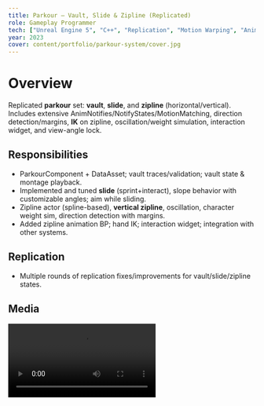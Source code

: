 ```yaml
---
title: Parkour — Vault, Slide & Zipline (Replicated)
role: Gameplay Programmer
tech: ["Unreal Engine 5", "C++", "Replication", "Motion Warping", "AnimNotifies", "IK", "Spline", "Internal"]
year: 2023
cover: content/portfolio/parkour-system/cover.jpg
---
```


# Overview
Replicated **parkour** set: **vault**, **slide**, and **zipline** (horizontal/vertical). Includes extensive AnimNotifies/NotifyStates/MotionMatching, direction detection/margins, **IK** on zipline, oscillation/weight simulation, interaction widget, and view-angle lock.

## Responsibilities
- ParkourComponent + DataAsset; vault traces/validation; vault state & montage playback.
- Implemented and tuned **slide** (sprint+interact), slope behavior with customizable angles; aim while sliding.
- Zipline actor (spline-based), **vertical zipline**, oscillation, character weight sim, direction detection with margins.
- Added zipline animation BP; hand IK; interaction widget; integration with other systems.

## Replication
- Multiple rounds of replication fixes/improvements for vault/slide/zipline states.

## Media
<video controls preload="metadata">
  <source src="content/portfolio/parkour-system/video.mp4" type="video/mp4" />
</video>
